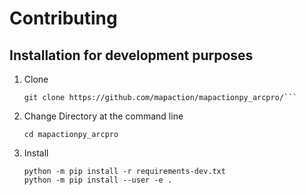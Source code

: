 Contributing
============
Installation for development purposes
---
1) Clone
    ```
    git clone https://github.com/mapaction/mapactionpy_arcpro/```
2) Change Directory at the command line
    ```
    cd mapactionpy_arcpro
    ```
3) Install
    ```
    python -m pip install -r requirements-dev.txt
    python -m pip install --user -e .
    ```
